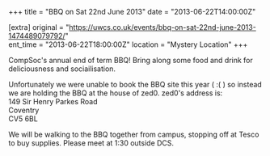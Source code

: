 +++
title = "BBQ on Sat 22nd June 2013"
date = "2013-06-22T14:00:00Z"

[extra]
original = "https://uwcs.co.uk/events/bbq-on-sat-22nd-june-2013-1474489079792/"    
ent_time = "2013-06-22T18:00:00Z"
location = "Mystery Location"
+++

CompSoc's annual end of term BBQ\! Bring along some food and drink for deliciousness and sociailisation.

Unfortunately we were unable to book the BBQ site this year ( :( ) so instead we are holding the BBQ at the house of zed0. zed0's address is:  
149 Sir Henry Parkes Road  
Coventry  
CV5 6BL

We will be walking to the BBQ together from campus, stopping off at Tesco to buy supplies. Please meet at 1:30 outside DCS.

